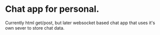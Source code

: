 # Chat app for personal.

Currently html get/post, but later websocket based chat app that uses it's own
sever to store chat data.
